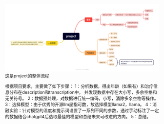 ![这是project的整体流程](doc/image/guide_line.png)
这是project的整体流程

根据项目要求，主要做了如下步骤：
  1：分析数据，得出年龄（如果有）和治疗信息分布在description和transcription中， 并发现数据中存在大小写，多余空格和无关符号。
  2：数据预处理，对数据进行统一编码，小写，消除多余空格等操作。
  3：选择模型：由于优秀的开源llm屈指可数，故选择模型llama2，llama。
  4：消融实验：针对模型的温度和提示词设置了一系列不同的参数，通过手动标注了一定的数据结合chatgpt4后选取最佳的模型和总结未来可改进的方向。
  5：总结。


